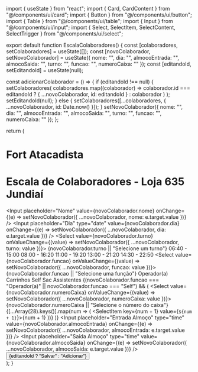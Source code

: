 import { useState } from "react";
import { Card, CardContent } from "@/components/ui/card";
import { Button } from "@/components/ui/button";
import { Table } from "@/components/ui/table";
import { Input } from "@/components/ui/input";
import { Select, SelectItem, SelectContent, SelectTrigger } from "@/components/ui/select";

export default function EscalaColaboradores() {
  const [colaboradores, setColaboradores] = useState([]);
  const [novoColaborador, setNovoColaborador] = useState({
    nome: "",
    dia: "",
    almocoEntrada: "",
    almocoSaida: "",
    turno: "",
    funcao: "",
    numeroCaixa: ""
  });
  const [editandoId, setEditandoId] = useState(null);

  const adicionarColaborador = () => {
    if (editandoId !== null) {
      setColaboradores(
        colaboradores.map((colaborador) =>
          colaborador.id === editandoId ? { ...novoColaborador, id: editandoId } : colaborador
        )
      );
      setEditandoId(null);
    } else {
      setColaboradores([...colaboradores, { ...novoColaborador, id: Date.now() }]);
    }
    setNovoColaborador({
      nome: "",
      dia: "",
      almocoEntrada: "",
      almocoSaida: "",
      turno: "",
      funcao: "",
      numeroCaixa: ""
    });
  };

  return (
    <div className="p-4 min-h-screen bg-gray-600 flex flex-col items-center">
      <h1 className="text-2xl font-bold mb-4 text-white">Fort Atacadista</h1>
      <h1 className="text-xl font-bold mb-4 text-white">Escala de Colaboradores - Loja 635 Jundiaí</h1>
      <Card className="w-full max-w-4xl">
        <CardContent className="grid grid-cols-3 gap-2 p-4">
          <Input placeholder="Nome" value={novoColaborador.nome} onChange={(e) => setNovoColaborador({ ...novoColaborador, nome: e.target.value })} />
          <Input placeholder="Dia" type="date" value={novoColaborador.dia} onChange={(e) => setNovoColaborador({ ...novoColaborador, dia: e.target.value })} />
          <Select value={novoColaborador.turno} onValueChange={(value) => setNovoColaborador({ ...novoColaborador, turno: value })}>
            <SelectTrigger className="w-full">{novoColaborador.turno || "Selecione um turno"}</SelectTrigger>
            <SelectContent>
              <SelectItem value="06:40 - 15:00">06:40 - 15:00</SelectItem>
              <SelectItem value="08:00 - 16:20">08:00 - 16:20</SelectItem>
              <SelectItem value="11:00 - 19:20">11:00 - 19:20</SelectItem>
              <SelectItem value="13:00 - 21:20">13:00 - 21:20</SelectItem>
              <SelectItem value="14:30 - 22:50">14:30 - 22:50</SelectItem>
            </SelectContent>
          </Select>
          <Select value={novoColaborador.funcao} onValueChange={(value) => setNovoColaborador({ ...novoColaborador, funcao: value })}>
            <SelectTrigger className="w-full">{novoColaborador.funcao || "Selecione uma função"}</SelectTrigger>
            <SelectContent>
              <SelectItem value="Operador(a)">Operador(a)</SelectItem>
              <SelectItem value="Carrinhos">Carrinhos</SelectItem>
              <SelectItem value="Self">Self</SelectItem>
              <SelectItem value="Sac">Sac</SelectItem>
              <SelectItem value="Assistentes">Assistentes</SelectItem>
            </SelectContent>
          </Select>
          {(novoColaborador.funcao === "Operador(a)" || novoColaborador.funcao === "Self") && (
            <Select value={novoColaborador.numeroCaixa} onValueChange={(value) => setNovoColaborador({ ...novoColaborador, numeroCaixa: value })}>
              <SelectTrigger className="w-full">{novoColaborador.numeroCaixa || "Selecione o número do caixa"}</SelectTrigger>
              <SelectContent>
                {[...Array(28).keys()].map(num => (
                  <SelectItem key={num + 1} value={`${num + 1}`}>{num + 1}</SelectItem>
                ))}
              </SelectContent>
            </Select>
          )}
          <Input placeholder="Entrada Almoço" type="time" value={novoColaborador.almocoEntrada} onChange={(e) => setNovoColaborador({ ...novoColaborador, almocoEntrada: e.target.value })} />
          <Input placeholder="Saída Almoço" type="time" value={novoColaborador.almocoSaida} onChange={(e) => setNovoColaborador({ ...novoColaborador, almocoSaida: e.target.value })} />
          <Button onClick={adicionarColaborador}>{editandoId ? "Salvar" : "Adicionar"}</Button>
        </CardContent>
      </Card>
    </div>
  );
}
